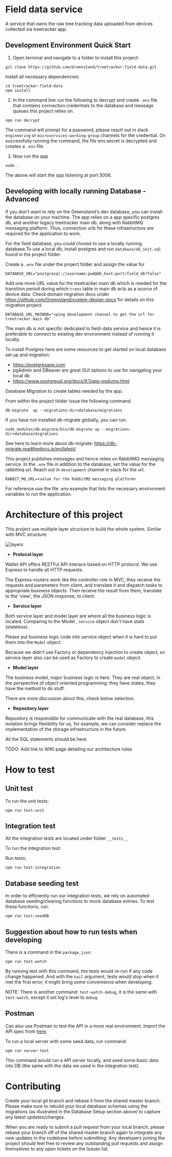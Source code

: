 # Field data service
 
A service that owns the raw tree tracking data uploaded from devices collected via treetracker app. 

## Development Environment Quick Start

1. Open terminal and navigate to a folder to install this project:

```
git clone https://github.com/Greenstand/treetracker-field-data.git
```
Install all necessary dependencies: 

```
cd treetracker-field-data
npm install
```

2. In the command line run the following to decrypt and create `.env` file that contains connection credentials to the database and message queues this project relies on.

```
npm run decrypt
```
The command will prompt for a password, please reach out in slack `engineering` or `microservices-working-group` channels for the credential.
On successfully running the command, the file env.secret is decrypted and creates a `.env` file.

3. Now run the app
```
node .
```
The above will start the app listening at port 3006. 

## Developing with locally running Database - Advanced

If you don't want to rely on the Greenstand's dev database, you can install the database on your machine.  The app relies on a app specific postgres db, and another legacy treetracker main db, along with RabbitMQ messaging platform. Thus, connection urls for these infrastructure are required for the application to work.

For the field database, you could choose to use a locally running database.To use a local db, install postgres and run `database/db_init.sql` found in the project folder.

Create a `.env` file under the project folder and assign the value for 
```
DATABASE_URL="postgresql://username:pwd@db_host:port/field_db?false"
```
Add one more URL value for the treetracker main db which is needed for the transition period during which `trees` table in main db acts as a source of device data. Check domain migration docs under https://github.com/Greenstand/system-design-docs for details on this migration project.

```
DATABASE_URL_MAINDB="<ping development channel to get the url for treetracker main db"
```
The main db is not specific dedicated to field-data service and hence it is preferable to connect to existing dev environment instead of running it locally.

To install Postgres here are some resources to get started on local database set up and migration:
* https://postgresapp.com
* pgAdmin and DBeaver are great GUI options to use for navigating your local db 
* https://www.postgresql.org/docs/9.1/app-pgdump.html


Database Migration to create tables needed by the app.

From within the project folder issue the following command.
```
db-migrate  up --migrations-dir=database/migrations
```

If you have not installed db-migrate globally, you can run:
```
node_modules/db-migrate/bin/db-migrate up --migrations-dir=database/migrations
```
See here to learn more about db-migrate: https://db-migrate.readthedocs.io/en/latest/

This project publishes messages and hence relies on RabbitMQ messaging service. In the `.env` file in addition to the database, set the value for the rabbitmq url. Reach out in `development` channel in slack for the url.

```
RABBIT_MQ_URL=<value for the RabbitMQ messaging platform>
```

For reference use the file .env.example that lists the necessary environment variables to run the application.

# Architecture of this project

This project use multiple layer structure to build the whole system. Similar with MVC structure:

![layers](/layers.png "layers")


* **Protocol layer**

Wallet API offers RESTFul API interace based on HTTP protocol. We use Express to handle all HTTP requests.

The Express-routers work like the controller role in MVC, they receive the requests and parameters from client, and translate it and dispatch tasks to appropriate business objects. Then receive the result from them, translate to the 'view', the JSON response, to client.

* **Service layer**

Both service layer and model layer are where all the business logic is located. Comparing to the Model , `service` object don't have state (stateless).  

Please put business logic code into service object when it is hard to put them into the `Model` object.

Because we didn't use Factory or dependency injection to create object, so service layer also can be used as Factory to create `model` object.

* **Model layer**

The business model, major business logic is here. They are real object, in the perspective of object oriented programming: they have states, they have the method to do stuff. 

There are more discussion about this, check below selection.

* **Repository layer**

Repository is responsible for communicate with the real database, this isolation brings flexibility for us, for example, we can consider replace the implementation of the storage infrastructure in the future.

All the SQL statements should be here.


TODO: Add link to WIKI page detailing our architecture rules


# How to test

## Unit test

To run the unit tests:

```
npm run test-unit
```

## Integration test

All the integration tests are located under folder `__tests__`

To run the integration test:

Run tests:

```
npm run test-integration
```

## Database seeding test
In order to efficiently run our integration tests, we rely on automated database seeding/clearing functions to mock database entries. To test these functions, run:

```
npm run test-seedDB
```

## Suggestion about how to run tests when developing

There is a command in the `package.json`:

```
npm run test-watch
```

By running test with this command, the tests would re-run if any code change happened. And with the `bail` argument, tests would stop when it met the first error, it might bring some convenience when developing.

NOTE: There is another command: `test-watch-debug`, it is the same with `test-watch`, except it set log's level to `debug`.

## Postman

Can also use Postman to test the API in a more real environment. Import the API spec from [here](https://github.com/Greenstand/treetracker-wallet-api/blob/master/docs/api/spec/treetracker-token-api.yaml).

To run a local server with some seed data, run command:

```
npm run server-test
```

This command would run a API server locally, and seed some basic data into DB (the same with the data we used in the integration test).



# Contributing

Create your local git branch and rebase it from the shared master branch. Please make sure to rebuild your local database schemas using the migrations (as illustrated in the Database Setup section above) to capture any latest updates/changes.

When you are ready to submit a pull request from your local branch, please rebase your branch off of the shared master branch again to integrate any new updates in the codebase before submitting. Any developers joining the project should feel free to review any outstanding pull requests and assign themselves to any open tickets on the Issues list. 
